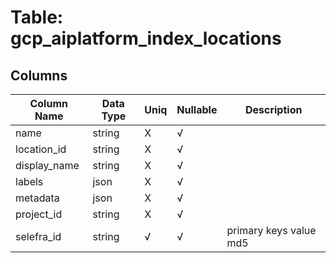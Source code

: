 # Table: gcp_aiplatform_index_locations

## Columns 

|  Column Name   |  Data Type  | Uniq | Nullable | Description | 
|  ----  | ----  | ----  | ----  | ---- | 
| name | string | X | √ |  | 
| location_id | string | X | √ |  | 
| display_name | string | X | √ |  | 
| labels | json | X | √ |  | 
| metadata | json | X | √ |  | 
| project_id | string | X | √ |  | 
| selefra_id | string | √ | √ | primary keys value md5 | 


